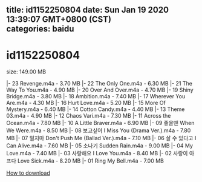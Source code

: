 
title: id1152250804
date: Sun Jan 19 2020 13:39:07 GMT+0800 (CST)    
categories: baidu
---

# id1152250804
size: 149.00 MB
 
 
|- 23 Revenge.m4a - 3.70 MB
|- 22 The Only One.m4a - 6.30 MB
|- 21 The Way To You.m4a - 4.90 MB
|- 20 Over And Over.m4a - 4.70 MB
|- 19 Shiny Bridge.m4a - 3.80 MB
|- 18 Ambition.m4a - 7.40 MB
|- 17 Wherever You Are.m4a - 4.30 MB
|- 16 Hurt Love.m4a - 5.20 MB
|- 15 More Of Mystery.m4a - 6.40 MB
|- 14 Cotton Candy.m4a - 4.40 MB
|- 13 Theme 03.m4a - 4.90 MB
|- 12 Chaos Vari.m4a - 7.30 MB
|- 11 Across the Ocean.m4a - 7.80 MB
|- 10 A Little Braver.m4a - 6.90 MB
|- 09 좋을땐 When We Were.m4a - 8.50 MB
|- 08 보고싶어 I Miss You (Drama Ver.).m4a - 7.80 MB
|- 07 밀지마 Don't Push Me (Ballad Ver.).m4a - 7.10 MB
|- 06 살 수 있다고 I Can Alive.m4a - 7.60 MB
|- 05 소나기 Sudden Rain.m4a - 9.00 MB
|- 04 My Love.m4a - 7.40 MB
|- 03 사랑해요 I Love You.m4a - 8.40 MB
|- 02 사랑이 아프다 Love Sick.m4a - 8.20 MB
|- 01 Ring My Bell.m4a - 7.00 MB

[How to download](https://bpcam.bemobtrk.com/go/2ceec3aa-1ca2-46d6-b9ff-aaa5c184517c?jno=2671)